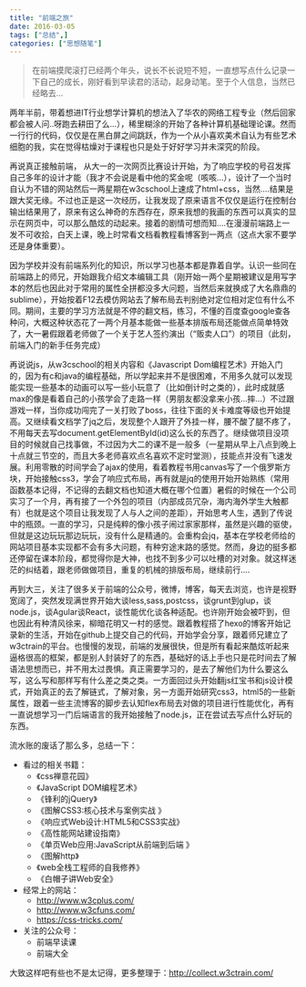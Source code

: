 ```yaml
---
title: "前端之旅"
date: 2016-03-05 
tags: ["总结",]
categories: ["思想随笔"]
---
```


> 在前端摸爬滚打已经两个年头，说长不长说短不短，一直想写点什么记录一下自己的成长，刚好看到早读君的活动，起身动笔。至于个人信息，当然已经略去…

两年半前，带着想进IT行业想学计算机的想法入了华农的网络工程专业（然后回家都会被人问..呀跑去耕田了么…），稀里糊涂的开始了各种计算机基础理论课。然而一行行的代码，仅仅是在黑白屏之间跳跃，作为一个从小喜欢美术自认为有些艺术细胞的我，实在觉得枯燥对于课程也只是处于好好学习并未深究的阶段。

再说真正接触前端， 从大一的一次网页比赛设计开始，为了响应学校的号召发挥自己多年的设计才能（我才不会说是看中他的奖金呢（咳咳…），设计了一个当时自认为不错的网站然后一两星期在w3cschool上速成了html+css，当然….结果是跟大奖无缘。不过也正是这一次经历，让我发现了原来语言不仅仅是运行在控制台输出结果用了，原来有这么神奇的东西存在，原来我想的我画的东西可以真实的显示在网页中，可以那么酷炫的动起来。接着的剧情可想而知….在漫漫前端路上一发不可收拾，白天上课，晚上时常看文档看教程看博客到一两点（这点大家不要学还是身体重要）。

因为学校并没有前端系列化的知识，所以学习也基本都是靠着自学。认识一些同在前端路上的师兄，开始跟我介绍文本编辑工具（刚开始一两个星期被建议是用写字本的然后也因此对于常用的属性全拼都没多大问题，当然后来就换成了大名鼎鼎的sublime），开始按着F12去模仿网站去了解布局去判别绝对定位相对定位有什么不同。期间，主要的学习方法就是不停的翻文档，练习，不懂的百度查google查各种问，大概这种状态花了一两个月基本能做一些基本排版布局还能做点简单特效了，大一暑假跟着老师做了一个关于艺人签约演出（“贩卖人口”）的项目（此刻，前端入门的新手任务完成）

再说说js，从w3cschool的相关内容和《Javascript Dom编程艺术》开始入门的，因为有c和java的编程基础，所以学起来并不是很困难，不用多久就可以发现能实现一些基本的动画可以写一些小玩意了（比如倒计时之类的），此时成就感max的像是看着自己的小孩学会了走路一样（男朋友都没拿来小孩…摔…）不过跟游戏一样，当你成功闯完了一关打败了boss，往往下面的关卡难度等级也开始提高。又继续看文档学了jq之后，发现整个人跟开了外挂一样，腰不酸了腿不疼了，不用每天去写document.getElementById(id)这么长的东西了。继续做项目没项目的时候就自己找事做，不过因为大二的课不是一般多（一星期从早上八点到晚上十点就三节空的，而且大多老师喜欢点名喜欢不定时堂测），技能点并没有飞速发展。利用零散的时间学会了ajax的使用，看着教程书用canvas写了一个俄罗斯方块，开始接触css3，学会了响应式布局，再有就是jq的使用开始开始熟练（常用函数基本记得，不记得的去翻文档也知道大概在哪个位置）暑假的时候在一个公司实习了一个月，再有接了一个外包的项目（内部成员冗杂，海内海外学生大触都有）也就是这个项目让我发现了人与人之间的差距），开始思考人生，遇到了传说中的瓶颈。一直的学习，只是纯粹的像小孩子闹过家家那样，虽然是兴趣的驱使，但就是这边玩玩那边玩玩，没有什么是精通的。会重构会jq，基本在学校老师给的网站项目基本实现都不会有多大问题，有种穷途末路的感觉。然而，身边的挺多都还停留在课本阶段，都觉得你是大神，也找不到多少可以吐槽的对对象。就这样迷茫的纠结着，跟老师做做项目，重复的机械的排版布局，继续前行….

再到大三，关注了很多关于前端的公众号，微博，博客，每天去浏览，也许是视野宽阔了，突然发现满世界开始大谈less,sass,postcss，谈grunt到glup，谈node.js，谈Agular谈React，谈性能优化谈各种适配。也许刚开始会被吓到，但也因此有种清风徐来，柳暗花明又一村的感觉。跟着教程搭了hexo的博客开始记录新的生活，开始在github上提交自己的代码，开始学会分享，跟着师兄建立了w3ctrain的平台。也慢慢的发现，前端的发展很快，但是所有看起来酷炫听起来逼格很高的框架，都是别人封装好了的东西，基础好的话上手也只是花时间去了解语法思想而已，并不用太过畏惧。真正需要学习的，是去了解他们为什么要这么写，这么写和那样写有什么差之类之类。一方面回过头开始翻js红宝书和js设计模式，开始真正的去了解链式，了解对象，另一方面开始研究css3，html5的一些新属性，跟着一些主流博客的脚步去认知flex布局去对做的项目进行性能优化，再有一直说想学习一门后端语言的我开始接触了node.js，正在尝试去写点什么好玩的东西。


流水账的废话了那么多，总结一下：

* 看过的相关书籍：
    * 《css禅意花园》
    * 《JavaScript DOM编程艺术》
    * 《锋利的jQuery》
    * 《图解CSS3:核心技术与案例实战 》
    * 《响应式Web设计:HTML5和CSS3实战》
    * 《高性能网站建设指南》
    * 《单页Web应用:JavaScript从前端到后端 》
    * 《图解http》
    * 《web全栈工程师的自我修养》
    * 《白帽子讲Web安全》
* 经常上的网站：
    * http://www.w3cplus.com/
    * http://www.w3cfuns.com/
    * https://css-tricks.com/
* 关注的公众号：
    * 前端早读课
    * 前端大全

大致这样吧有些也不是太记得，更多整理于：http://collect.w3ctrain.com/